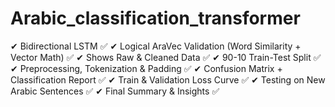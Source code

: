 # Arabic_classification_transformer
✔ Bidirectional LSTM ✅ ✔ Logical AraVec Validation (Word Similarity + Vector Math) ✅ ✔ Shows Raw &amp; Cleaned Data ✅ ✔ 90-10 Train-Test Split ✅ ✔ Preprocessing, Tokenization &amp; Padding ✅ ✔ Confusion Matrix + Classification Report ✅ ✔ Train &amp; Validation Loss Curve ✅ ✔ Testing on New Arabic Sentences ✅ ✔ Final Summary &amp; Insights ✅
